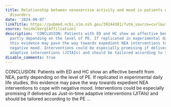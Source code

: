 ```yaml
---
title: Relationship between nonexercise activity and mood in patients with eating
  disorders
date: '2024-09-07'
linkTitle: https://pubmed.ncbi.nlm.nih.gov/39244381/?utm_source=curl&utm_medium=rss&utm_campaign=pubmed-2&utm_content=1FakS-2QOkCT8HsMOQP1bCRQ4YzyumYOmxmF0moLsQ3dFB1E9V&fc=20220326224207&ff=20240908183632&v=2.18.0.post9+e462414
source: heidelberg[Affiliation]
description: 'CONCLUSION: Patients with ED and HC show an affective benefit from NEA,
  partly depending on the level of PE. If replicated in experimental daily life studies,
  this evidence may pave the way towards expedient NEA interventions to cope with
  negative mood. Interventions could be especially promising if delivered as Just-in-time
  adaptive interventions (JITAIs) and should be tailored according to the PE ...'
disable_comments: true
---
```

CONCLUSION: Patients with ED and HC show an affective benefit from NEA, partly depending on the level of PE. If replicated in experimental daily life studies, this evidence may pave the way towards expedient NEA interventions to cope with negative mood. Interventions could be especially promising if delivered as Just-in-time adaptive interventions (JITAIs) and should be tailored according to the PE ...